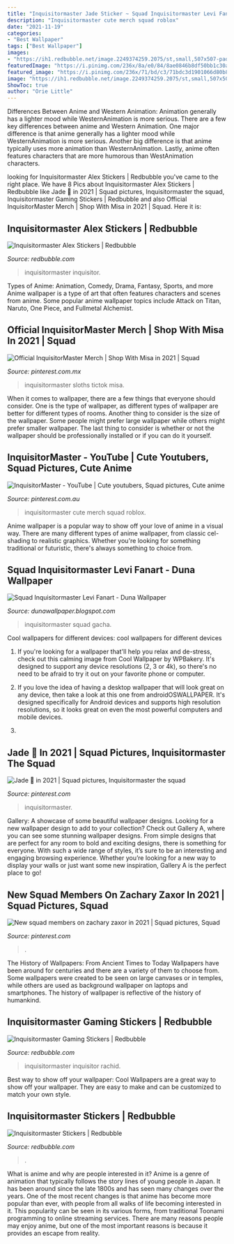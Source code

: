 ```yaml
---
title: "Inquisitormaster Jade Sticker ~ Squad Inquisitormaster Levi Fanart"
description: "Inquisitormaster cute merch squad roblox"
date: "2021-11-19"
categories:
- "Best Wallpaper"
tags: ["Best Wallpaper"]
images:
- "https://ih1.redbubble.net/image.2249374259.2075/st,small,507x507-pad,600x600,f8f8f8.jpg"
featuredImage: "https://i.pinimg.com/236x/8a/e0/84/8ae0846b8df50bb1c30aa18be98b65af.jpg?nii=t"
featured_image: "https://i.pinimg.com/236x/71/bd/c3/71bdc3d1901066d80b81a0dac13ed80b.jpg?nii=t"
image: "https://ih1.redbubble.net/image.2249374259.2075/st,small,507x507-pad,600x600,f8f8f8.jpg"
ShowToc: true
author: "Orie Little"
---
```



Differences Between Anime and Western Animation: Animation generally has a lighter mood while WesternAnimation is more serious.
There are a few key differences between anime and Western Animation. One major difference is that anime generally has a lighter mood while WesternAnimation is more serious. Another big difference is that anime typically uses more animation than WesternAnimation. Lastly, anime often features characters that are more humorous than WestAnimation characters.

	

		
looking for Inquisitormaster Alex Stickers | Redbubble you've came to the right place. We have 8 Pics about Inquisitormaster Alex Stickers | Redbubble like Jade 💚 in 2021 | Squad pictures, Inquisitormaster the squad, Inquisitormaster Gaming Stickers | Redbubble and also Official InquisitorMaster Merch | Shop With Misa in 2021 | Squad. Here it is:
		
    
## Inquisitormaster Alex Stickers | Redbubble

<img loading=lazy src="https://ih1.redbubble.net/image.2249374259.2075/st,small,507x507-pad,600x600,f8f8f8.jpg" onerror="this.onerror=null;this.src='https://tse3.mm.bing.net/th?id=OIP.5sPMfxQrTpTY6Gm6KljnGgHaHa&amp;pid=15.1';" alt="Inquisitormaster Alex Stickers | Redbubble">

_Source: redbubble.com_

>inquisitormaster inquisitor. 

	

Types of Anime: Animation, Comedy, Drama, Fantasy, Sports, and more
Anime wallpaper is a type of art that often features characters and scenes from anime. Some popular anime wallpaper topics include Attack on Titan, Naruto, One Piece, and Fullmetal Alchemist.

    
## Official InquisitorMaster Merch | Shop With Misa In 2021 | Squad

<img loading=lazy src="https://i.pinimg.com/236x/6a/97/0f/6a970f4c4371f9633c57bf61ec91700b.jpg?nii=t" onerror="this.onerror=null;this.src='https://tse1.mm.bing.net/th?id=OIP.I4WEqrRmDvBe9McAktV8TgAAAA&amp;pid=15.1';" alt="Official InquisitorMaster Merch | Shop With Misa in 2021 | Squad">

_Source: pinterest.com.mx_

>inquisitormaster sloths tictok misa. 

	

When it comes to wallpaper, there are a few things that everyone should consider. One is the type of wallpaper, as different types of wallpaper are better for different types of rooms. Another thing to consider is the size of the wallpaper. Some people might prefer large wallpaper while others might prefer smaller wallpaper. The last thing to consider is whether or not the wallpaper should be professionally installed or if you can do it yourself.

    
## InquisitorMaster - YouTube | Cute Youtubers, Squad Pictures, Cute Anime

<img loading=lazy src="https://i.pinimg.com/236x/8a/e0/84/8ae0846b8df50bb1c30aa18be98b65af.jpg?nii=t" onerror="this.onerror=null;this.src='https://tse3.mm.bing.net/th?id=OIP.8HpHCVcKE8SSeucV5Tp39gAAAA&amp;pid=15.1';" alt="InquisitorMaster - YouTube | Cute youtubers, Squad pictures, Cute anime">

_Source: pinterest.com.au_

>inquisitormaster cute merch squad roblox. 

	

Anime wallpaper is a popular way to show off your love of anime in a visual way. There are many different types of anime wallpaper, from classic cel-shading to realistic graphics. Whether you're looking for something traditional or futuristic, there's always something to choice from.

    
## Squad Inquisitormaster Levi Fanart - Duna Wallpaper

<img loading=lazy src="https://i.ytimg.com/vi/3v07rGZwQPw/hqdefault.jpg" onerror="this.onerror=null;this.src='https://tse2.mm.bing.net/th?id=OIP.LvPJ5BWR8OS2D0zM8G3XFwHaFj&amp;pid=15.1';" alt="Squad Inquisitormaster Levi Fanart - Duna Wallpaper">

_Source: dunawallpaper.blogspot.com_

>inquisitormaster squad gacha. 

	

Cool wallpapers for different devices:
cool wallpapers for different devices 

1. If you're looking for a wallpaper that'll help you relax and de-stress, check out this calming image from Cool Wallpaper by WPBakery. It's designed to support any device resolutions (2, 3 or 4k), so there's no need to be afraid to try it out on your favorite phone or computer.

2. If you love the idea of having a desktop wallpaper that will look great on any device, then take a look at this one from androidOSWALLPAPER. It's designed specifically for Android devices and supports high resolution resolutions, so it looks great on even the most powerful computers and mobile devices.

3.

    
## Jade 💚 In 2021 | Squad Pictures, Inquisitormaster The Squad

<img loading=lazy src="https://i.pinimg.com/736x/b1/a9/87/b1a98788bbf8103b61cebee41330303d.jpg" onerror="this.onerror=null;this.src='https://tse1.mm.bing.net/th?id=OIP.PVI5KYn7dfnH73yiRZFIvgHaIY&amp;pid=15.1';" alt="Jade 💚 in 2021 | Squad pictures, Inquisitormaster the squad">

_Source: pinterest.com_

>inquisitormaster. 

	

Gallery: A showcase of some beautiful wallpaper designs.
Looking for a new wallpaper design to add to your collection? Check out Gallery A, where you can see some stunning wallpaper designs. From simple designs that are perfect for any room to bold and exciting designs, there is something for everyone. With such a wide range of styles, it’s sure to be an interesting and engaging browsing experience. Whether you’re looking for a new way to display your walls or just want some new inspiration, Gallery A is the perfect place to go!





	
	
    
## New Squad Members On Zachary Zaxor In 2021 | Squad Pictures, Squad

<img loading=lazy src="https://i.pinimg.com/236x/71/bd/c3/71bdc3d1901066d80b81a0dac13ed80b.jpg?nii=t" onerror="this.onerror=null;this.src='https://tse3.mm.bing.net/th?id=OIP.xkuf_S94l61rzgRQZakC2wAAAA&amp;pid=15.1';" alt="New squad members on zachary zaxor in 2021 | Squad pictures, Squad">

_Source: pinterest.com_

>. 

	

The History of Wallpapers: From Ancient Times to Today
Wallpapers have been around for centuries and there are a variety of them to choose from. Some wallpapers were created to be seen on large canvases or in temples, while others are used as background wallpaper on laptops and smartphones. The history of wallpaper is reflective of the history of humankind.

    
## Inquisitormaster Gaming Stickers | Redbubble

<img loading=lazy src="https://ih1.redbubble.net/image.2331035505.7915/st,small,507x507-pad,600x600,f8f8f8.jpg" onerror="this.onerror=null;this.src='https://tse1.mm.bing.net/th?id=OIP.GGt9nsbMUlugLujEhMYx6AHaHa&amp;pid=15.1';" alt="Inquisitormaster Gaming Stickers | Redbubble">

_Source: redbubble.com_

>inquisitormaster inquisitor rachid. 

	

Best way to show off your wallpaper:
Cool Wallpapers are a great way to show off your wallpaper. They are easy to make and can be customized to match your own style.

    
## Inquisitormaster Stickers | Redbubble

<img loading=lazy src="https://ih1.redbubble.net/image.1282064465.8065/st,small,507x507-pad,600x600,f8f8f8.jpg" onerror="this.onerror=null;this.src='https://tse3.mm.bing.net/th?id=OIP.y4wM3oXyDj0LThrMjQpiKwHaHa&amp;pid=15.1';" alt="Inquisitormaster Stickers | Redbubble">

_Source: redbubble.com_

>. 

	

What is anime and why are people interested in it?
Anime is a genre of animation that typically follows the story lines of young people in Japan. It has been around since the late 1800s and has seen many changes over the years. One of the most recent changes is that anime has become more popular than ever, with people from all walks of life becoming interested in it. This popularity can be seen in its various forms, from traditional Toonami programming to online streaming services. There are many reasons people may enjoy anime, but one of the most important reasons is because it provides an escape from reality.

